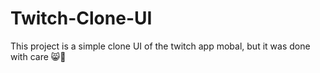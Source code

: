 # Twitch-Clone-UI

This project is a simple clone UI of the twitch app mobal,
but it was done with care 😸💜
